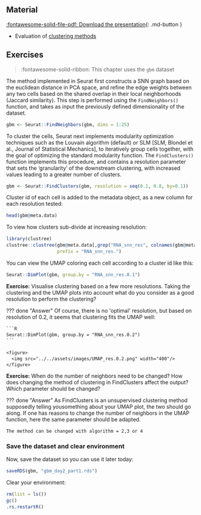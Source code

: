 ## Material

[:fontawesome-solid-file-pdf: Download the presentation](../assets/pdf/scRNAseq_clustering_RM.pdf){: .md-button }

- Evaluation of [clustering methods](https://f1000research.com/articles/7-1141)

## Exercises

> :fontawesome-solid-ribbon: This chapter uses the `gbm` dataset

The method implemented in Seurat first constructs a SNN graph based on the euclidean distance in PCA space, and refine the edge weights between any two cells based on the shared overlap in their local neighborhoods (Jaccard similarity). This step is performed using the `FindNeighbors()` function, and takes as input the previously defined dimensionality of the dataset.

```R
gbm <- Seurat::FindNeighbors(gbm, dims = 1:25)
```

To cluster the cells, Seurat next implements modularity optimization techniques such as the Louvain algorithm (default) or SLM [SLM, Blondel et al., Journal of Statistical Mechanics], to iteratively group cells together, with the goal of optimizing the standard modularity function. The `FindClusters()` function implements this procedure, and contains a resolution parameter that sets the ‘granularity’ of the downstream clustering, with increased values leading to a greater number of clusters.

```R
gbm <- Seurat::FindClusters(gbm, resolution = seq(0.1, 0.8, by=0.1))
```

Cluster id of each cell is added to the metadata object, as a new column for each resolution tested:

```R
head(gbm@meta.data)
```

To view how clusters sub-divide at increasing resolution:

```R
library(clustree)
clustree::clustree(gbm@meta.data[,grep("RNA_snn_res", colnames(gbm@meta.data))],
                   prefix = "RNA_snn_res.")
```

You can view the UMAP coloring each cell according to a cluster id like this:

```R
Seurat::DimPlot(gbm, group.by = "RNA_snn_res.0.1")
```

**Exercise:** Visualise clustering based on a few more resolutions. Taking the clustering and the UMAP plots into account what do you consider as a good resolution to perform the clustering?

??? done "Answer"
    Of course, there is no 'optimal' resolution, but based on resolution of 0.2, it seems that clustering fits the UMAP well:

    ```R
    Seurat::DimPlot(gbm, group.by = "RNA_snn_res.0.2")
    ```

    <figure>
      <img src="../../assets/images/UMAP_res.0.2.png" width="400"/>
    </figure>

**Exercise:** When do the number of neighbors need to be changed? How does changing the method of clustering in FindClusters affect the output? Which parameter should be changed?

??? done "Answer"
    As FindClusters is an unsupervised clustering method supposedly telling yousomething about your UMAP plot, the two should go along. If one has reasons to change the number of neighbors in the UMAP function, here the same parameter should be adapted.
    
    The method can be changed with algorithm = 2,3 or 4

### Save the dataset and clear environment

Now, save the dataset so you can use it later today:

```R
saveRDS(gbm, "gbm_day2_part1.rds")
```

Clear your environment:

```R
rm(list = ls())
gc()
.rs.restartR()
```
